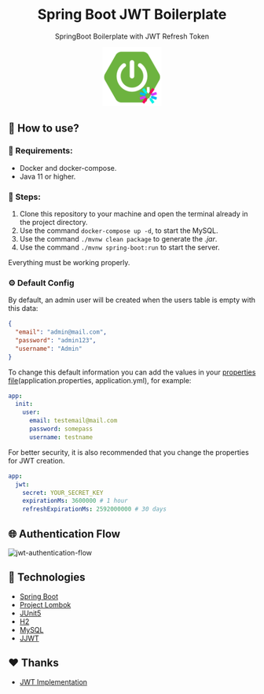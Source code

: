 <h1 align="center">Spring Boot JWT Boilerplate</h1>
<p align="center">SpringBoot Boilerplate with JWT Refresh Token</p>

<p align="center">
    <img src="./.github/spring-boot-jwt-logo.png" width="120" />
</p>

## :wrench: How to use?

### :mag_right: Requirements:

* Docker and docker-compose.
* Java 11 or higher.

### :athletic_shoe: Steps:

1. Clone this repository to your machine and open the terminal already in the project directory. 
2. Use the command `docker-compose up -d`, to start the MySQL.
3. Use the command `./mvnw clean package` to generate the *.jar*.
4. Use the command `./mvnw spring-boot:run` to start the server.

Everything must be working properly.

### :gear: Default Config

By default, an admin user will be created when the users table is empty with this data:


```json
{
  "email": "admin@mail.com",
  "password": "admin123",
  "username": "Admin"
}
```

To change this default information you can add the values in your [properties file](https://github.com/SilvanoGPM/spring-boot-jwt-boilerplate/blob/main/src/main/resources/application.yml)(application.properties, application.yml), for example:

```yml
app:
  init:
    user:
      email: testemail@mail.com
      password: somepass
      username: testname
```

For better security, it is also recommended that you change the properties for JWT creation.


```yml
app:
  jwt:
    secret: YOUR_SECRET_KEY
    expirationMs: 3600000 # 1 hour
    refreshExpirationMs: 2592000000 # 30 days
```

## 🌐 Authentication Flow

<img width="1648" alt="jwt-authentication-flow" src="https://user-images.githubusercontent.com/59753526/190870666-8b4387b4-3e9c-4371-bf2b-4bd9f25c9a52.png">

## :rocket: Technologies

* [Spring Boot](https://spring.io/projects/spring-boot)
* [Project Lombok](https://projectlombok.org/)
* [JUnit5](https://junit.org/junit5/)
* [H2](http://www.h2database.com/html/features.html)
* [MySQL](https://www.mysql.com/)
* [JJWT](https://mvnrepository.com/artifact/io.jsonwebtoken/jjwt)

## :heart: Thanks

- [JWT Implementation](https://github.com/bezkoder/spring-boot-refresh-token-jwt)
